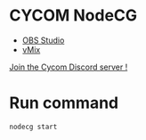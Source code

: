 # CYCOM NodeCG

- [OBS Studio](https://obsproject.com/)
- [vMix](http://www.vmix.com/)

[Join the Cycom Discord server !](https://discord.gg/WwpeDywRY9)

# Run command

```nodecg start```